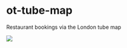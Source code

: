 ot-tube-map
===========

Restaurant bookings via the London tube map

<img src="https://www.codeship.io/projects/e7b04960-38c8-0131-9034-3611df6ecce9/status" />